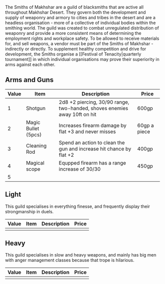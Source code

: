 The Smiths of Makhshar are a guild of blacksmiths that are active all throughout Makhshar Desert. They govern both the development and supply of weaponry and armory to cities and tribes in the desert and are a headless organisation - more of a collective of individual bodies within the smithing world.
The guild was created to combat unregulated distribution of weaponry and provide a more consistent means of determining the employment rights and workplace safety. To be allowed to receive materials for, and sell weapons, a vendor must be part of the Smiths of Makhshar - indirectly or directly. To supplement healthy competition and drive for development, the Smiths organise a [[Festival of Tenacity|quarterly tournament]] in which individual organisations may prove their superiority in arms against each other.
 
## Arms and Guns

| Value | Item                | Description                                                               | Price        |
| ----- | ------------------- | ------------------------------------------------------------------------- | ------------ |
| 1     | Shotgun             | 2d8 +2 piercing, 30/90 range, two-handed, shoves enemies away 10ft on hit | 600gp        |
| 2     | Magic Bullet (5pcs) | Increases firearm damage by flat +3 and never misses                      | 60gp a piece |
| 3     | Cleaning Rod        | Spend an action to clean the gun and increase hit chance by flat +2       | 400gp        |
| 4     | Magical scope       | Equpped firearm has a range increase of 30/30                             | 450gp        |
| 5     |                     |                                                                           |              |

## Light
This guild specialises in everything finesse, and frequently display their strongmanship in duels.

| Value | Item | Description | Price |
| ----- | ---- | ----------- | ----- |
|       |      |             |       |

## Heavy
This guild specialises in slow and heavy weapons, and mainly has big men with anger management classes because that trope is hilarious.

| Value | Item | Description | Price |
| ----- | ---- | ----------- | ----- |
|       |      |             |       |
